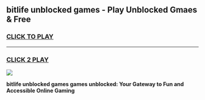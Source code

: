 
## bitlife unblocked games - Play Unblocked Gmaes & Free
<h3>
<a href="https://premium.freeplayer.one?title=bitlife_unblocked_games&ref=20F">CLICK TO PLAY</a></h3>
<hr>

<h3>
<a href="https://premium.freeplayer.one?title=bitlife_unblocked_games&ref=20F">CLICK 2 PLAY</a>
  
</h3>

<a href="https://premium.freeplayer.one?title=bitlife_unblocked_games&ref=20F/"><img src="https://clearcache.store/games.png"></a>


**bitlife unblocked games games unblocked: Your Gateway to Fun and Accessible Online Gaming**
